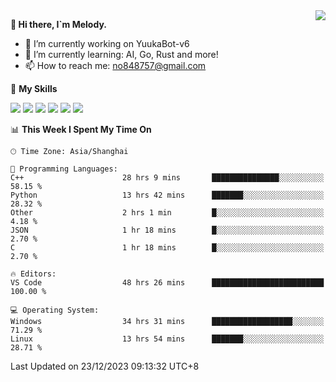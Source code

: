 <a href="#">
  <img align="right" src="https://github-readme-stats.vercel.app/api?username=melodyyuuka&count_private=true&show_icons=true" />
</a>

**👋 Hi there, I`m Melody.**

- 🔭 I’m currently working on YuukaBot-v6
- 🌱 I’m currently learning: AI, Go, Rust and more!
- 📫 How to reach me: no848757@gmail.com

🌟 **My Skills** 

![](https://img.shields.io/badge/-Python-3e74a2?style=flat-square&logo=Python&logoColor=fff)
![](https://img.shields.io/badge/-Java-007396?style=flat-square&logo=OpenJDK&logoColor=fff)
![](https://img.shields.io/badge/-Node.js-339933?style=flat-square&logo=Node.js&logoColor=fff)
![](https://img.shields.io/badge/-Git-f05032?style=flat-square&logo=git&logoColor=fff)
![](https://img.shields.io/badge/-PostgreSQL-4169e1?style=flat-square&logo=PostgreSQL&logoColor=fff)
![](https://img.shields.io/badge/-VSCode-007acc?style=flat-square&logo=Visual-Studio-Code&logoColor=fff)


<!--START_SECTION:waka-->
📊 **This Week I Spent My Time On** 

```text
🕑︎ Time Zone: Asia/Shanghai

💬 Programming Languages: 
C++                      28 hrs 9 mins       ███████████████░░░░░░░░░░   58.15 % 
Python                   13 hrs 42 mins      ███████░░░░░░░░░░░░░░░░░░   28.32 % 
Other                    2 hrs 1 min         █░░░░░░░░░░░░░░░░░░░░░░░░    4.18 % 
JSON                     1 hr 18 mins        █░░░░░░░░░░░░░░░░░░░░░░░░    2.70 % 
C                        1 hr 18 mins        █░░░░░░░░░░░░░░░░░░░░░░░░    2.70 % 

🔥 Editors: 
VS Code                  48 hrs 26 mins      █████████████████████████   100.00 % 

💻 Operating System: 
Windows                  34 hrs 31 mins      ██████████████████░░░░░░░   71.29 % 
Linux                    13 hrs 54 mins      ███████░░░░░░░░░░░░░░░░░░   28.71 % 
```


 Last Updated on 23/12/2023 09:13:32 UTC+8
<!--END_SECTION:waka-->
